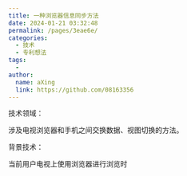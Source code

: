 ```yaml
---
title: 一种浏览器信息同步方法
date: 2024-01-21 03:32:48
permalink: /pages/3eae6e/
categories:
  - 技术
  - 专利想法
tags:
  - 
author: 
  name: aXing
  link: https://github.com/08163356
---
```

技术领域：

涉及电视浏览器和手机之间交换数据、视图切换的方法。

背景技术：

当前用户电视上使用浏览器进行浏览时

<!-- more -->
